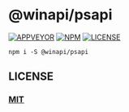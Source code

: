 # @winapi/psapi

[![APPVEYOR][appveyor-image]][appveyor-url]
[![NPM][npm-image]][npm-url]
[![LICENSE][license-image]][license-url]

[appveyor-image]: https://img.shields.io/appveyor/ci/nhz-io/winapi-psapi.svg?style=flat
[appveyor-url]: https://ci.appveyor.com/project/nhz-io/winapi-psapi

[npm-image]: https://img.shields.io/npm/v/@winapi/psapi.svg?style=flat
[npm-url]: https://www.npmjs.com/package/@winapi/psapi

[license-image]: https://img.shields.io/github/license/nhz-io/winapi-psapi.svg?style=flat
[license-url]: https://github.com/nhz-io/winapi-psapi/blob/master/LICENSE

```
npm i -S @winapi/psapi
```

## LICENSE

### [MIT](LICENSE)
